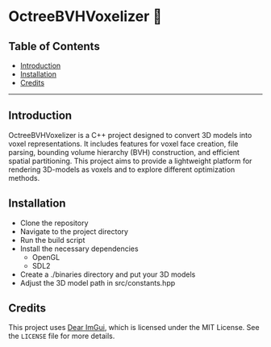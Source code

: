# OctreeBVHVoxelizer 🎲

## Table of Contents
- [Introduction](#Introduction)
- [Installation](#Installation)
- [Credits](#Credits)

---

## Introduction 
OctreeBVHVoxelizer is a C++ project designed to convert 3D models into voxel representations. 
It includes features for voxel face creation, file parsing, bounding volume hierarchy (BVH)
construction, and efficient spatial partitioning. This project aims to provide a lightweight
platform for rendering 3D-models as voxels and to explore different optimization methods. 

## Installation

- Clone the repository
- Navigate to the project directory
- Run the build script
- Install the necessary dependencies 
  - OpenGL 
  - SDL2 
- Create a ./binaries directory and put your 3D models 
- Adjust the 3D model path in src/constants.hpp 

## Credits

This project uses [Dear ImGui](https://github.com/ocornut/imgui), which is licensed under 
the MIT License. See the `LICENSE` file for more details.